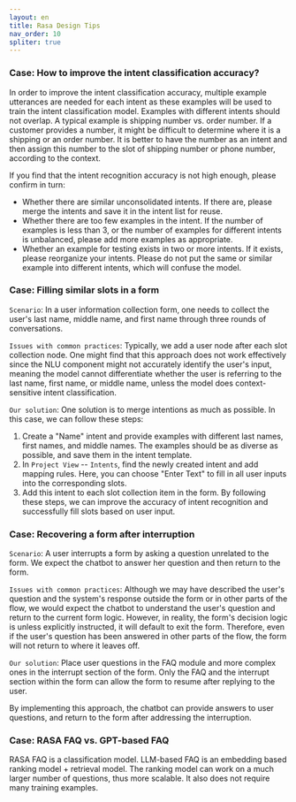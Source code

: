 ```yaml
---
layout: en
title: Rasa Design Tips
nav_order: 10
spliter: true
---
```

### Case: How to improve the intent classification accuracy?
In order to improve the intent classification accuracy, multiple example utterances are needed for each intent as these examples will be used to train the intent classification model. Examples with different intents should not overlap. A typical example is shipping number vs. order number.  If a customer provides a number, it might be difficult to determine where it is a shipping or an order number.  It is better to have the number as an intent and then assign this number to the slot of shipping number or phone number, according to the context. 

If you find that the intent recognition accuracy is not high enough, please confirm in turn:
* Whether there are similar unconsolidated intents. If there are, please merge the intents and save it in the intent list for reuse.
* Whether there are too few examples in the intent. If the number of examples is less than 3, or the number of examples for different intents is unbalanced, please add more examples as appropriate.
* Whether an example for testing exists in two or more intents. If it exists, please reorganize your intents. Please do not put the same or similar example into different intents, which will confuse the model.

### Case: Filling similar slots in a form
`Scenario`: In a user information collection form,  one needs to collect the user's last name, middle name, and first name through three rounds of conversations.

`Issues with common practices`: Typically, we add a user node after each slot collection node. One might find that this approach does not work effectively since the NLU component might not accurately identify the user's input, meaning the model cannot differentiate whether the user is referring to the last name, first name, or middle name, unless the model does context-sensitive intent classification. 

`Our solution`:  One solution is to merge intentions as much as possible. In this case, we can follow these steps:
1. Create a "Name" intent and provide examples with different last names, first names, and middle names. The examples should be as diverse as possible, and save them in the intent template.
2. In `Project View` -- `Intents`, find the newly created intent and add mapping rules. Here, you can choose "Enter Text" to fill in all user inputs into the corresponding slots.
3. Add this intent to each slot collection item in the form.
By following these steps, we can improve the accuracy of intent recognition and successfully fill slots based on user input.

### Case: Recovering a form after interruption
`Scenario`: A user interrupts a form by asking a question unrelated to the form. We expect the chatbot to answer her question and then return to the form.

`Issues with common practices`: Although we may have described the user's question and the system's response outside the form or in other parts of the flow, we would expect the chatbot to understand the user's question and return to the current form logic. However, in reality, the form's decision logic is unless explicitly instructed, it will default to exit the form. Therefore, even if the user's question has been answered in other parts of the flow, the form will not return to where it leaves off.

`Our solution`: Place user questions in the FAQ module and more complex ones in the interrupt section of the form. Only the FAQ and the interrupt section within the form can allow the form to resume after replying to the user.

By implementing this approach, the chatbot can provide answers to user questions, and return to the form after addressing the interruption.

### Case: RASA FAQ vs. GPT-based FAQ
RASA FAQ is a classification model.  LLM-based FAQ is an embedding based ranking model + retrieval model.  The ranking model can work on a much larger number of questions, thus more scalable.  It also does not require many training examples.  



